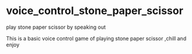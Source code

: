 # voice_control_stone_paper_scissor
play stone paper scissor by speaking out

This is a basic voice control game of playing stone paper scissor ,chill and enjoy
